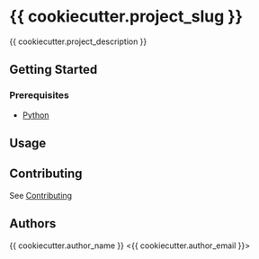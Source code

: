 # {{ cookiecutter.project_slug }}
{{ cookiecutter.project_description }}

## Getting Started

### Prerequisites
* [Python](https://www.python.org/downloads/)

## Usage


## Contributing
See [Contributing](contributing.md)

## Authors
{{ cookiecutter.author_name }} <{{ cookiecutter.author_email }}>
